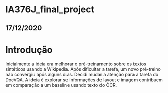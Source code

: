 # IA376J_final_project

## 17/12/2020

# Introdução
Inicialmente a ideia era melhorar o pré-treinamento sobre os textos sintéticos usando a Wikipedia. Após dificultar a tarefa, um novo pré-treino não convergiu após alguns dias. Decidi mudar a atenção para a tarefa do DocVQA. A ideia é explorar se informações de layout e imagem contribuem em comparação a um baseline usando texto do OCR. 
